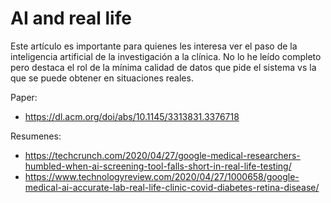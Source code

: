 # AI and real life

Este artículo es importante para quienes les interesa ver el paso de la inteligencia artificial de la investigación a la clínica.
No lo he leído completo pero destaca el rol de la mínima calidad de datos que pide el sistema vs la que se puede obtener en situaciones reales.

Paper:
- https://dl.acm.org/doi/abs/10.1145/3313831.3376718

Resumenes:

- https://techcrunch.com/2020/04/27/google-medical-researchers-humbled-when-ai-screening-tool-falls-short-in-real-life-testing/
- https://www.technologyreview.com/2020/04/27/1000658/google-medical-ai-accurate-lab-real-life-clinic-covid-diabetes-retina-disease/